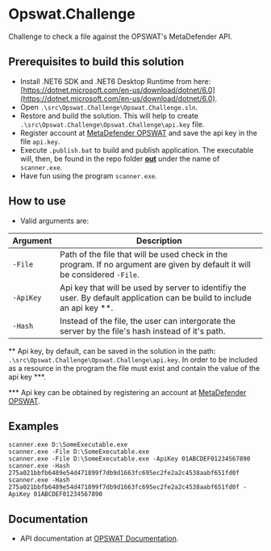 # Opswat.Challenge
Challenge to check a file against the OPSWAT's MetaDefender API.

## Prerequisites to build this solution
- Install .NET6 SDK and .NET6 Desktop Runtime from here: [https://dotnet.microsoft.com/en-us/download/dotnet/6.0](https://dotnet.microsoft.com/en-us/download/dotnet/6.0).
- Open `.\src\Opswat.Challenge\Opswat.Challenge.sln`.
- Restore and build the solution. This will help to create `.\src\Opswat.Challenge\Opswat.Challenge\api.key` file.
- Register account at [MetaDefender OPSWAT](https://metadefender.opswat.com/) and save the api key in the file `api.key`.
- Execute `.publish.bat` to build and publish application. The executable will, then, be found in the repo folder [**out**](out) under the name of `scanner.exe`.
- Have fun using the program `scanner.exe`.

## How to use
- Valid arguments are:

| Argument  | Description |
| --------- |-------------|
| `-File`   | Path of the file that will be used check in the program. If no argument are given by default it will be considered `-File`. |
| `-ApiKey` | Api key that will be used by server to identifiy the user. By default application can be build to include an api key **. |
| `-Hash`   | Instead of the file, the user can intergorate the server by the file's hash instead of it's path. |

\** Api key, by default, can be saved in the solution in the path: `.\src\Opswat.Challenge\Opswat.Challenge\api.key`. In order to be included as a resource in the program the file must exist and contain the value of the api key ***.

\*** Api key can be obtained by registering an account at [MetaDefender OPSWAT](https://metadefender.opswat.com/).

## Examples
```
scanner.exe D:\SomeExecutable.exe
scanner.exe -File D:\SomeExecutable.exe
scanner.exe -File D:\SomeExecutable.exe -ApiKey 01ABCDEF01234567890
scanner.exe -Hash 275a021bbfb6489e54d471899f7db9d1663fc695ec2fe2a2c4538aabf651fd0f
scanner.exe -Hash 275a021bbfb6489e54d471899f7db9d1663fc695ec2fe2a2c4538aabf651fd0f -ApiKey 01ABCDEF01234567890
```

## Documentation
- API documentation at [OPSWAT Documentation](https://docs.opswat.com/mdcloud/metadefender-cloud-api-v4).